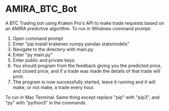 # AMIRA_BTC_Bot
A BTC Trading bot using Kraken Pro's API to make trade requests based on an AMIRA predictive algorithm. 
To run in Windows command prompt:
1. Open command prompt
2. Enter "pip install krakenex numpy pandas statsmodels"
3. Navigate to the directory with main.py
4. Enter "py main.py"
5. Enter public and private keys.
6. You should program from the feedback giving you the predicted price, and closed price, and if a trade was made the details of that trade will print.
7. The program is now successfully started, leave it running and it will make, or not make, a trade every hour.

To run in Mac Terminal:
 Same thing except replace "pip" with "pip3", and "py" with "python3" in the commands.   
